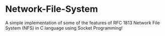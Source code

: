 # Network-File-System
A simple implementation of some of the features of RFC 1813 Network File System (NFS) in C language using Socket Programming!
